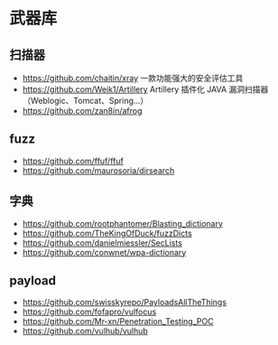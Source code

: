 # 武器库


## 扫描器
* https://github.com/chaitin/xray 一款功能强大的安全评估工具
* https://github.com/Weik1/Artillery  Artillery 插件化 JAVA 漏洞扫描器（Weblogic、Tomcat、Spring...）
* https://github.com/zan8in/afrog

## fuzz
* https://github.com/ffuf/ffuf
* https://github.com/maurosoria/dirsearch


## 字典
* https://github.com/rootphantomer/Blasting_dictionary
* https://github.com/TheKingOfDuck/fuzzDicts
* https://github.com/danielmiessler/SecLists
* https://github.com/conwnet/wpa-dictionary


## payload
* https://github.com/swisskyrepo/PayloadsAllTheThings 
* https://github.com/fofapro/vulfocus
* https://github.com/Mr-xn/Penetration_Testing_POC
* https://github.com/vulhub/vulhub